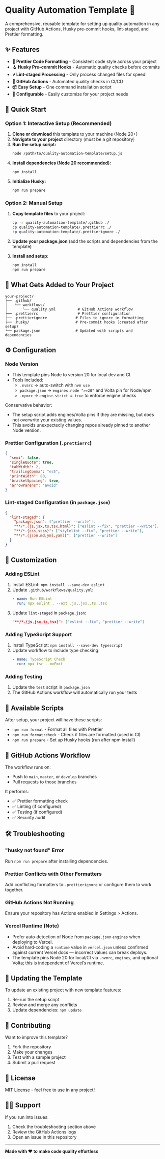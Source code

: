 # Quality Automation Template 🚀

A comprehensive, reusable template for setting up quality automation in any project with GitHub Actions, Husky pre-commit hooks, lint-staged, and Prettier formatting.

## ✨ Features

- **🔧 Prettier Code Formatting** - Consistent code style across your project
- **🪝 Husky Pre-commit Hooks** - Automatic quality checks before commits
- **⚡ Lint-staged Processing** - Only process changed files for speed
- **🤖 GitHub Actions** - Automated quality checks in CI/CD
- **📦 Easy Setup** - One command installation script
- **🔄 Configurable** - Easily customize for your project needs

## 🚀 Quick Start

### Option 1: Interactive Setup (Recommended)

1. **Clone or download** this template to your machine (Node 20+)
2. **Navigate to your project** directory (must be a git repository)
3. **Run the setup script:**
   ```bash
   node /path/to/quality-automation-template/setup.js
   ```
4. **Install dependencies (Node 20 recommended):**
   ```bash
   npm install
   ```
5. **Initialize Husky:**
   ```bash
   npm run prepare
   ```

### Option 2: Manual Setup

1. **Copy template files** to your project:
   ```bash
   cp -r quality-automation-template/.github ./
   cp quality-automation-template/.prettierrc ./
   cp quality-automation-template/.prettierignore ./
   ```

2. **Update your package.json** (add the scripts and dependencies from the template)

3. **Install and setup:**
   ```bash
   npm install
   npm run prepare
   ```

## 📁 What Gets Added to Your Project

```
your-project/
├── .github/
│   └── workflows/
│       └── quality.yml          # GitHub Actions workflow
├── .prettierrc                  # Prettier configuration
├── .prettierignore             # Files to ignore in formatting
├── .husky/                     # Pre-commit hooks (created after setup)
└── package.json                # Updated with scripts and dependencies
```

## ⚙️ Configuration

### Node Version
- This template pins Node to version 20 for local dev and CI.
- Tools included:
  - `.nvmrc` → auto-switch with `nvm use`
  - `package.json` → `engines.node ">=20"` and Volta pin for Node/npm
  - `.npmrc` → `engine-strict = true` to enforce engine checks

Conservative behavior:
- The setup script adds engines/Volta pins if they are missing, but does not overwrite your existing values.
- This avoids unexpectedly changing repos already pinned to another Node version.


### Prettier Configuration (`.prettierrc`)
```json
{
  "semi": false,
  "singleQuote": true,
  "tabWidth": 2,
  "trailingComma": "es5",
  "printWidth": 80,
  "bracketSpacing": true,
  "arrowParens": "avoid"
}
```

### Lint-staged Configuration (in `package.json`)
```json
{
  "lint-staged": {
    "package.json": ["prettier --write"],
    "**/*.{js,jsx,ts,tsx,html}": ["eslint --fix", "prettier --write"],
    "**/*.{css,scss}": ["stylelint --fix", "prettier --write"],
    "**/*.{json,md,yml,yaml}": ["prettier --write"]
  }
}
```

## 🔧 Customization

### Adding ESLint
1. Install ESLint: `npm install --save-dev eslint`
2. Update `.github/workflows/quality.yml`:
   ```yaml
   - name: Run ESLint
     run: npx eslint . --ext .js,.jsx,.ts,.tsx
   ```
3. Update `lint-staged` in `package.json`:
   ```json
   "**/*.{js,jsx,ts,tsx}": ["eslint --fix", "prettier --write"]
   ```

### Adding TypeScript Support
1. Install TypeScript: `npm install --save-dev typescript`
2. Update workflow to include type checking:
   ```yaml
   - name: TypeScript Check
     run: npx tsc --noEmit
   ```

### Adding Testing
1. Update the `test` script in `package.json`
2. The GitHub Actions workflow will automatically run your tests

## 📜 Available Scripts

After setup, your project will have these scripts:

- `npm run format` - Format all files with Prettier
- `npm run format:check` - Check if files are formatted (used in CI)
- `npm run prepare` - Set up Husky hooks (run after npm install)

## 🤖 GitHub Actions Workflow

The workflow runs on:
- Push to `main`, `master`, or `develop` branches
- Pull requests to those branches

It performs:
- ✅ Prettier formatting check
- ✅ Linting (if configured)
- ✅ Testing (if configured)  
- ✅ Security audit

## 🛠️ Troubleshooting

### "husky not found" Error
Run `npm run prepare` after installing dependencies.

### Prettier Conflicts with Other Formatters
Add conflicting formatters to `.prettierignore` or configure them to work together.

### GitHub Actions Not Running
Ensure your repository has Actions enabled in Settings > Actions.

### Vercel Runtime (Note)
- Prefer auto‑detection of Node from `package.json` `engines` when deploying to Vercel.
- Avoid hard‑coding a `runtime` value in `vercel.json` unless confirmed against current Vercel docs — incorrect values can break deploys.
- The template pins Node 20 for local/CI via `.nvmrc`, `engines`, and optional Volta; this is independent of Vercel’s runtime.

## 🔄 Updating the Template

To update an existing project with new template features:
1. Re-run the setup script
2. Review and merge any conflicts
3. Update dependencies: `npm update`

## 🤝 Contributing

Want to improve this template?
1. Fork the repository
2. Make your changes
3. Test with a sample project
4. Submit a pull request

## 📄 License

MIT License - feel free to use in any project!

## 🙋‍♂️ Support

If you run into issues:
1. Check the troubleshooting section above
2. Review the GitHub Actions logs
3. Open an issue in this repository

---

**Made with ❤️ to make code quality effortless**

